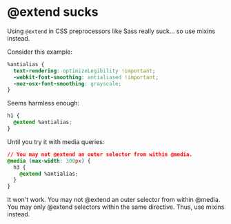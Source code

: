# @extend sucks

Using `@extend` in CSS preprocessors like Sass really suck… so use mixins instead.

Consider this example:

```css
%antialias {
  text-rendering: optimizeLegibility !important;
  -webkit-font-smoothing: antialiased !important;
  -moz-osx-font-smoothing: grayscale;
}
```

Seems harmless enough:

```css
h1 {
  @extend %antialias;
}
```

Until you try it with media queries:

```css
// You may not @extend an outer selector from within @media.
@media (max-width: 300px) {
  h3 {
    @extend %antialias;
  }
}
```

It won't work. You may not @extend an outer selector from within @media.
You may only @extend selectors within the same directive. Thus, use mixins instead.
